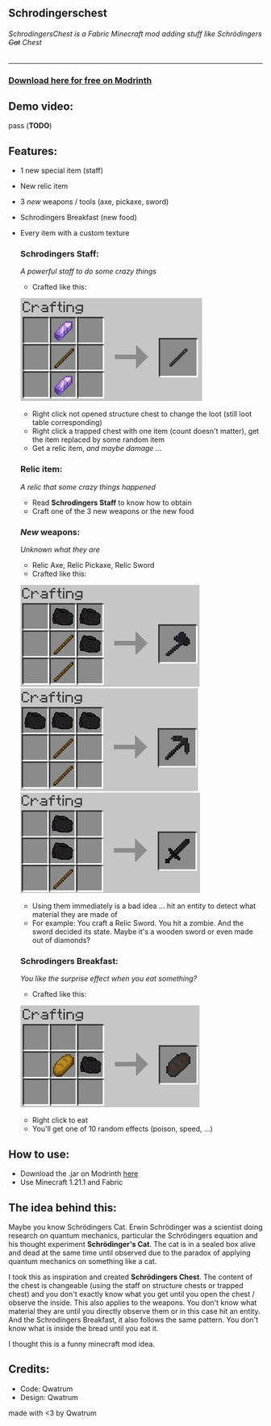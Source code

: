 Schrodingerschest
------------

###### SchrodingersChest is a Fabric Minecraft mod adding stuff like Schrödingers ~~Cat~~ Chest

------------
### [Download here for free on Modrinth](https://modrinth.com/mod/schrodingers-chest "Modrinth")


## Demo video:
pass (**TODO**)

## Features:
* 1 new special item (staff)
* New relic item
* 3 *new* weapons / tools (axe, pickaxe, sword)
* Schrodingers Breakfast (new food)
* Every item with a custom texture

    ### Schrodingers Staff:
  _A powerful staff to do some crazy things_
  * Crafted like this:
  
  ![recipe1](pictures/pic%20(1).png)
  * Right click not opened structure chest to change the loot (still loot table corresponding)
  * Right click a trapped chest with one item (count doesn't matter), get the item replaced by some random item
  * Get a relic item, _and maybe damage ..._
  
  ### Relic item:
    _A relic that some crazy things happened_
    * Read **Schrodingers Staff** to know how to obtain
    * Craft one of the 3 new weapons or the new food

  ### *New* weapons:
    _Unknown what they are_
  * Relic Axe, Relic Pickaxe, Relic Sword
  * Crafted like this:
  
  ![recipe1](pictures/pic%20(2).png)
  ![recipe1](pictures/pic%20(3).png)
  ![recipe1](pictures/pic%20(4).png)

  * Using them immediately is a bad idea ... hit an entity to detect what material they are made of
  * For example: You craft a Relic Sword. You hit a zombie. And the sword decided its state. Maybe it's a wooden sword or even made out of diamonds?
  
  ### Schrodingers Breakfast:
    _You like the surprise effect when you eat something?_
  * Crafted like this:
  
  ![recipe1](pictures/pic%20(5).png)
  * Right click to eat
  * You'll get one of 10 random effects (poison, speed, ...)

## How to use:
* Download the .jar on Modrinth [here](https://modrinth.com/mod/schrodingers-chest "Modrinth")
* Use Minecraft 1.21.1 and Fabric

## The idea behind this:
Maybe you know Schrödingers Cat. Erwin Schrödinger was a scientist doing research on quantum mechanics, particular the Schrödingers equation and his thought experiment **Schrödinger's Cat**.
The cat is in a sealed box alive and dead at the same time until observed due to the paradox of applying quantum mechanics on something like a cat.

I took this as inspiration and created **Schrödingers Chest**. The content of the chest is changeable (using the staff on structure chests or trapped chest) and you don't exactly know what you get until you open the chest / observe the inside.
This also applies to the weapons. You don't know what material they are until you directly observe them or in this case hit an entity. And the Schrodingers Breakfast, it also follows the same pattern. You don't know what is inside the bread until you eat it.

I thought this is a funny minecraft mod idea.

## Credits:
* Code: Qwatrum
* Design: Qwatrum

made with <3 by Qwatrum
